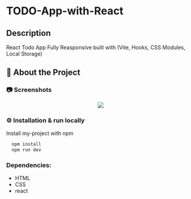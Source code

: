 # TODO-App-with-React


## Description
React Todo App Fully Reasponsive built with (Vite, Hooks, CSS Modules, Local Storage)

<!-- About the Project -->
## :star2: About the Project


<!-- Screenshots -->
### :camera: Screenshots

<div align="center"> 
  <img src="https://i.imgur.com/KXXZ1po.png" />
</div>

<!-- Installation -->
### :gear: Installation & run locally 

Install my-project with npm

```bash
  npm install
  npm run dev
```
### Dependencies:

* HTML
* CSS
* react





